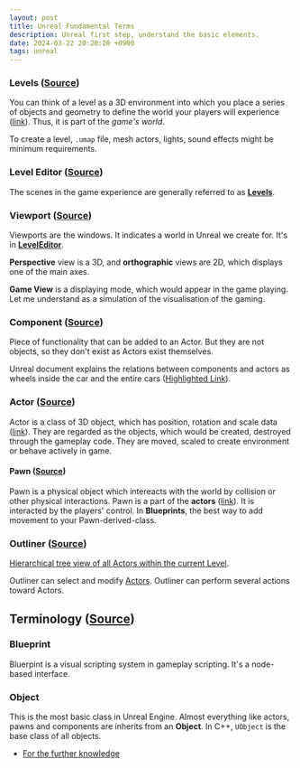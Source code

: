 ```yaml
---
layout: post
title: Unreal Fundamental Terms
description: Unreal first step, understand the basic elements.
date: 2024-03-22 20:20:20 +0900
tags: unreal
---
```


### Levels ([Source](https://dev.epicgames.com/documentation/en-us/unreal-engine/levels-in-unreal-engine))

You can think of a level as a 3D environment into which you place a series of objects and geometry to define the world your players will experience ([link](https://dev.epicgames.com/documentation/en-us/unreal-engine/level-editor-in-unreal-engine#:~:text=You%20can%20think%20of%20a%20level%20as%20a%203D%20environment%20into%20which%20you%20place%20a%20series%20of%20objects%20and%20geometry%20to%20define%20the%20world%20your%20players%20will%20experience.)). Thus, it is part of the *game's world*.

To create a level, `.umap` file, mesh actors, lights, sound effects might be minimum requirements.

### Level Editor ([Source](v.epicgames.com/documentation/en-us/unreal-engine/level-editor-in-unreal-engine))

The scenes in the game experience are generally referred to as [**Levels**](#level-source).

### Viewport ([Source](https://dev.epicgames.com/documentation/en-us/unreal-engine/using-editor-viewports-in-unreal-engine?application_version=5.3))

Viewports are the windows. It indicates a world in Unreal we create for. It's in **[LevelEditor](#level-editor)**.

**Perspective** view is a 3D, and **orthographic** views are 2D, which displays one of the main axes.

**Game View** is a displaying mode, which would appear in the game playing. Let me understand as a simulation of the visualisation of the gaming.

### Component ([Source](https://dev.epicgames.com/documentation/en-us/unreal-engine/basic-components-in-unreal-engine))

Piece of functionality that can be added to an Actor. But they are not objects, so they don't exist as Actors exist themselves.

Unreal document explains the relations between components and actors as wheels inside the car and the entire cars ([Highlighted Link](https://dev.epicgames.com/documentation/en-us/unreal-engine/basic-components-in-unreal-engine#:~:text=A%20Car%20class%20might%20use%20Components%20to%20represent%20the%20wheels%20of%20the%20car.)).

### Actor ([Source](https://dev.epicgames.com/documentation/en-us/unreal-engine/actors-and-geometry-in-unreal-engine))

Actor is a class of 3D object, which has position, rotation and scale data ([link](https://dev.epicgames.com/documentation/en-us/unreal-engine/level-editor-in-unreal-engine#:~:text=Actor%20is%20a%20programming%20class%20used%20within%20the%20Unreal%20Engine%20to%20define%20an%20object%20that%20has%203D%20position%2C%20rotation%2C%20and%20scale%20data.)). They are regarded as the objects, which would be created, destroyed through the gameplay code. They are moved, scaled to create environment or behave actively in game.

#### Pawn ([Source](https://dev.epicgames.com/documentation/en-us/unreal-engine/pawn-in-unreal-engine))

Pawn is a physical object which intereacts with the world by collision or other physical interactions. Pawn is a part of the **actors** ([link](https://dev.epicgames.com/documentation/en-us/unreal-engine/unreal-engine-actors-reference#:~:text=the%20physical%20representation%20of%20a%20player%20or%20AI%20entity%20within%20the%20world)). It is interacted by the players' control. In **Blueprints**, the best way to add movement to your Pawn-derived-class.

### Outliner ([Source](https://dev.epicgames.com/documentation/en-us/unreal-engine/outliner-in-unreal-engine))

[Hierarchical tree view of all Actors within the current Level](https://dev.epicgames.com/documentation/en-us/unreal-engine/outliner-in-unreal-engine#:~:text=Hierarchical%20tree%20view%20of%20all%20Actors%20within%20the%20current%20Level.).

Outliner can select and modify [Actors](#actor-source). Outliner can perform several actions toward Actors.

## Terminology ([Source](https://dev.epicgames.com/documentation/en-us/unreal-engine/unreal-engine-terminology))

### Blueprint

Bluerpint is a visual scripting system in gameplay scripting. It's a node-based interface.

### Object

This is the most basic class in Unreal Engine. Almost everything like actors, pawns and components are inherits from an **Object**.  In C++, `UObject` is the base class of all objects.

- [For the further knowledge](https://dev.epicgames.com/documentation/en-us/unreal-engine/programming-in-the-unreal-engine-architecture)
